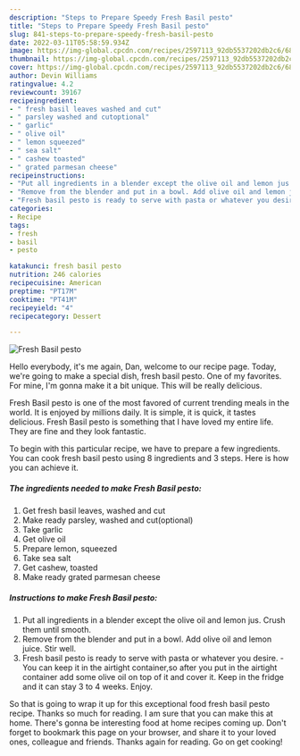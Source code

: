 ```yaml
---
description: "Steps to Prepare Speedy Fresh Basil pesto"
title: "Steps to Prepare Speedy Fresh Basil pesto"
slug: 841-steps-to-prepare-speedy-fresh-basil-pesto
date: 2022-03-11T05:58:59.934Z
image: https://img-global.cpcdn.com/recipes/2597113_92db5537202db2c6/680x482cq70/fresh-basil-pesto-recipe-main-photo.jpg
thumbnail: https://img-global.cpcdn.com/recipes/2597113_92db5537202db2c6/680x482cq70/fresh-basil-pesto-recipe-main-photo.jpg
cover: https://img-global.cpcdn.com/recipes/2597113_92db5537202db2c6/680x482cq70/fresh-basil-pesto-recipe-main-photo.jpg
author: Devin Williams
ratingvalue: 4.2
reviewcount: 39167
recipeingredient:
- " fresh basil leaves washed and cut"
- " parsley washed and cutoptional"
- " garlic"
- " olive oil"
- " lemon squeezed"
- " sea salt"
- " cashew toasted"
- " grated parmesan cheese"
recipeinstructions:
- "Put all ingredients in a blender except the olive oil and lemon jus. Crush them until smooth."
- "Remove from the blender and put in a bowl. Add olive oil and lemon juice. Stir well."
- "Fresh basil pesto is ready to serve with pasta or whatever you desire. You can keep it in the airtight container,so after you put in the airtight container add some olive oil on top of it and cover it. Keep in the fridge and it can stay 3 to 4 weeks. Enjoy."
categories:
- Recipe
tags:
- fresh
- basil
- pesto

katakunci: fresh basil pesto 
nutrition: 246 calories
recipecuisine: American
preptime: "PT17M"
cooktime: "PT41M"
recipeyield: "4"
recipecategory: Dessert

---
```



![Fresh Basil pesto](https://img-global.cpcdn.com/recipes/2597113_92db5537202db2c6/680x482cq70/fresh-basil-pesto-recipe-main-photo.jpg)

Hello everybody, it's me again, Dan, welcome to our recipe page. Today, we're going to make a special dish, fresh basil pesto. One of my favorites. For mine, I'm gonna make it a bit unique. This will be really delicious.



Fresh Basil pesto is one of the most favored of current trending meals in the world. It is enjoyed by millions daily. It is simple, it is quick, it tastes delicious. Fresh Basil pesto is something that I have loved my entire life. They are fine and they look fantastic.


To begin with this particular recipe, we have to prepare a few ingredients. You can cook fresh basil pesto using 8 ingredients and 3 steps. Here is how you can achieve it.

<!--inarticleads1-->

##### The ingredients needed to make Fresh Basil pesto:

1. Get  fresh basil leaves, washed and cut
1. Make ready  parsley, washed and cut(optional)
1. Take  garlic
1. Get  olive oil
1. Prepare  lemon, squeezed
1. Take  sea salt
1. Get  cashew, toasted
1. Make ready  grated parmesan cheese




<!--inarticleads2-->

##### Instructions to make Fresh Basil pesto:

1. Put all ingredients in a blender except the olive oil and lemon jus. Crush them until smooth.
1. Remove from the blender and put in a bowl. Add olive oil and lemon juice. Stir well.
1. Fresh basil pesto is ready to serve with pasta or whatever you desire. - You can keep it in the airtight container,so after you put in the airtight container add some olive oil on top of it and cover it. Keep in the fridge and it can stay 3 to 4 weeks. Enjoy.




So that is going to wrap it up for this exceptional food fresh basil pesto recipe. Thanks so much for reading. I am sure that you can make this at home. There's gonna be interesting food at home recipes coming up. Don't forget to bookmark this page on your browser, and share it to your loved ones, colleague and friends. Thanks again for reading. Go on get cooking!
